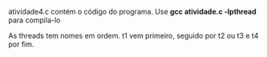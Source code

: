 atividade4.c contém o código do programa. Use __gcc atividade.c -lpthread__ para compila-lo

As threads tem nomes em ordem. t1 vem primeiro, seguido por t2 ou t3 e t4 por fim.
